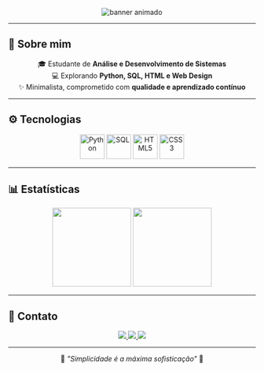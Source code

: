 <!-- Banner animado com nome em preto e branco -->
<p align="center">
  <img src="https://capsule-render.vercel.app/api?type=waving&color=000000&height=120&section=header&text=KAZUKI%20SHIROMA&fontColor=ffffff&fontSize=55&fontAlignY=50&animation=wave" alt="banner animado"/>
</p>

---

## 🖤 Sobre mim
<p align="center">
  🎓 Estudante de <b>Análise e Desenvolvimento de Sistemas</b><br>
  💻 Explorando <b>Python, SQL, HTML e Web Design</b><br>
  ✨ Minimalista, comprometido com <b>qualidade e aprendizado contínuo</b>
</p>

---

## ⚙️ Tecnologias
<p align="center">
  <img src="https://cdn.jsdelivr.net/gh/devicons/devicon/icons/python/python-original.svg" width="50" alt="Python"/>
  <img src="https://cdn.jsdelivr.net/gh/devicons/devicon/icons/postgresql/postgresql-original.svg" width="50" alt="SQL"/>
  <img src="https://cdn.jsdelivr.net/gh/devicons/devicon/icons/html5/html5-original.svg" width="50" alt="HTML5"/>
  <img src="https://cdn.jsdelivr.net/gh/devicons/devicon/icons/css3/css3-original.svg" width="50" alt="CSS3"/>
</p>

---

## 📊 Estatísticas
<p align="center">
  <img height="160em" src="https://github-readme-stats.vercel.app/api?username=kazukiwi&show_icons=true&theme=github_dark&hide_border=true&icon_color=ffffff&title_color=ffffff&text_color=ffffff&bg_color=000000"/>
  <img height="160em" src="https://github-readme-stats.vercel.app/api/top-langs/?username=kazukiwi&layout=compact&theme=github_dark&hide_border=true&title_color=ffffff&text_color=ffffff&bg_color=000000"/>
</p>

---

## 🤍 Contato
<p align="center">
  <a href="https://github.com/kazukiwi" target="_blank">
    <img src="https://img.shields.io/badge/GitHub-000000?style=for-the-badge&logo=github&logoColor=white"/>
  </a>
  <a href="mailto:kazukishiroma06@gmail.com">
    <img src="https://img.shields.io/badge/Email-000000?style=for-the-badge&logo=gmail&logoColor=white"/>
  </a>
  <a href="https://www.linkedin.com/in/kazuki-shiroma" target="_blank">
    <img src="https://img.shields.io/badge/LinkedIn-000000?style=for-the-badge&logo=linkedin&logoColor=white"/>
  </a>
</p>


---

<p align="center">
  🖤 <i>"Simplicidade é a máxima sofisticação"</i> 🤍
</p>

</p>
